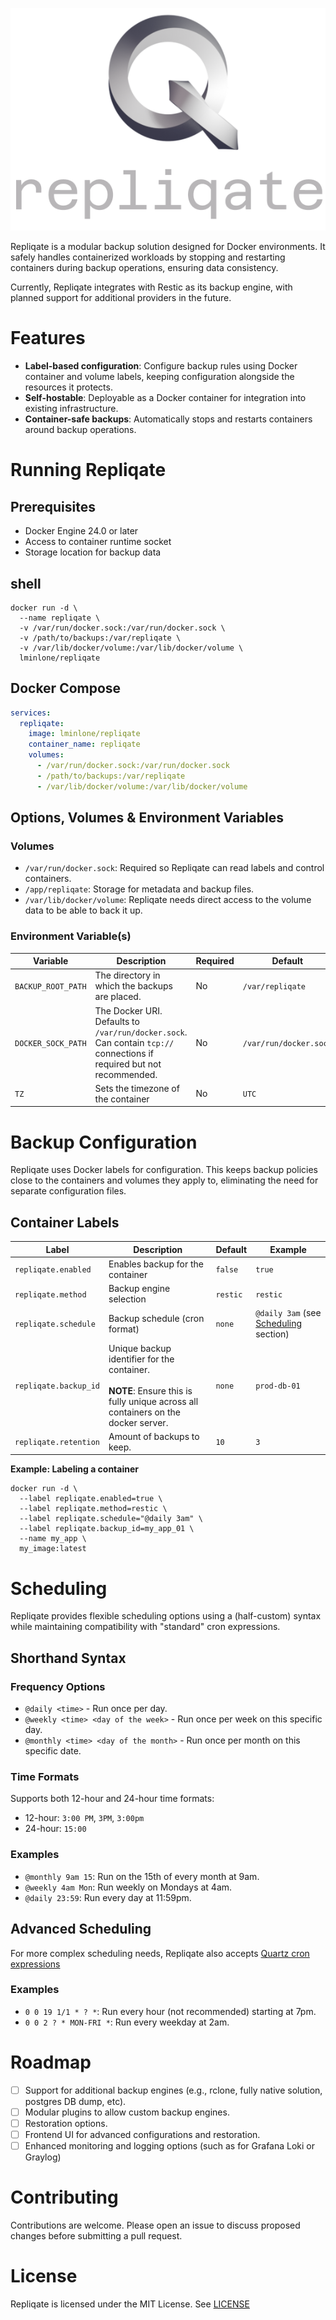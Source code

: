 ﻿<p align="center">
  <img src="Docs/heading.png">
</p>

Repliqate is a modular backup solution designed for Docker environments. It safely handles containerized workloads by stopping and restarting containers during backup operations, ensuring data consistency.

Currently, Repliqate integrates with Restic as its backup engine, with planned support for additional providers in the future.

# Features

- **Label-based configuration**: Configure backup rules using Docker container and volume labels, keeping configuration alongside the resources it protects.
- **Self-hostable**: Deployable as a Docker container for integration into existing infrastructure.
- **Container-safe backups**: Automatically stops and restarts containers around backup operations.

# Running Repliqate
## Prerequisites

- Docker Engine 24.0 or later
- Access to container runtime socket
- Storage location for backup data

## shell
```shell
docker run -d \
  --name repliqate \
  -v /var/run/docker.sock:/var/run/docker.sock \
  -v /path/to/backups:/var/repliqate \
  -v /var/lib/docker/volume:/var/lib/docker/volume \
  lminlone/repliqate
```

## Docker Compose
```yml
services:
  repliqate:
    image: lminlone/repliqate
    container_name: repliqate
    volumes:
      - /var/run/docker.sock:/var/run/docker.sock
      - /path/to/backups:/var/repliqate
      - /var/lib/docker/volume:/var/lib/docker/volume
```

## Options, Volumes & Environment Variables
### Volumes
- `/var/run/docker.sock`: Required so Repliqate can read labels and control containers.
- `/app/repliqate`: Storage for metadata and backup files.
- `/var/lib/docker/volume`: Repliqate needs direct access to the volume data to be able to back it up.

### Environment Variable(s)
| Variable           | Description                                                                                                           | Required | Default                |
|--------------------|-----------------------------------------------------------------------------------------------------------------------|----------|------------------------|
| `BACKUP_ROOT_PATH` | The directory in which the backups are placed.                                                                        | No       | `/var/repliqate`       |
| `DOCKER_SOCK_PATH` | The Docker URI. Defaults to `/var/run/docker.sock`. Can contain `tcp://` connections if required but not recommended. | No       | `/var/run/docker.sock` |
| `TZ`               | Sets the timezone of the container                                                                                    | No       | `UTC`                  |

# Backup Configuration
Repliqate uses Docker labels for configuration. This keeps backup policies close to the containers and volumes they apply to, eliminating the need for separate configuration files.

## Container Labels
| Label                  | Description                                                                                                                             | Default    | Example                                              |
|------------------------|-----------------------------------------------------------------------------------------------------------------------------------------|------------|------------------------------------------------------|
| `repliqate.enabled`    | Enables backup for the container                                                                                                        | `false`    | `true`                                               |
| `repliqate.method`     | Backup engine selection                                                                                                                 | `restic`   | `restic`                                             |
| `repliqate.schedule`   | Backup schedule (cron format)                                                                                                           | `none`     | `@daily 3am` (see [Scheduling](#scheduling) section) |
| `repliqate.backup_id`  | Unique backup identifier for the container.<br/><br/>**NOTE**: Ensure this is fully unique across all containers on the docker server.  | `none`     | `prod-db-01`                                         |
| `repliqate.retention`  | Amount of backups to keep.                                                                                                              | `10`       | `3`                                                  |

**Example: Labeling a container**
```shell
docker run -d \
  --label repliqate.enabled=true \
  --label repliqate.method=restic \
  --label repliqate.schedule="@daily 3am" \
  --label repliqate.backup_id=my_app_01 \
  --name my_app \
  my_image:latest
```

# Scheduling
Repliqate provides flexible scheduling options using a (half-custom) syntax while maintaining compatibility with "standard" cron expressions.

## Shorthand Syntax
### Frequency Options
- `@daily <time>` - Run once per day.
- `@weekly <time> <day of the week>` - Run once per week on this specific day.
- `@monthly <time> <day of the month>` - Run once per month on this specific date.

### Time Formats
Supports both 12-hour and 24-hour time formats:
- 12-hour: `3:00 PM`, `3PM`, `3:00pm`
- 24-hour: `15:00`

### Examples
- `@monthly 9am 15`: Run on the 15th of every month at 9am.
- `@weekly 4am Mon`: Run weekly on Mondays at 4am.
- `@daily 23:59`: Run every day at 11:59pm.

## Advanced Scheduling
For more complex scheduling needs, Repliqate also accepts [Quartz cron expressions](http://www.cronmaker.com)

### Examples
- `0 0 19 1/1 * ? *`: Run every hour (not recommended) starting at 7pm.
- `0 0 2 ? * MON-FRI *`: Run every weekday at 2am.

# Roadmap
- ☐ Support for additional backup engines (e.g., rclone, fully native solution, postgres DB dump, etc).
- ☐ Modular plugins to allow custom backup engines.
- ☐ Restoration options.
- ☐ Frontend UI for advanced configurations and restoration.
- ☐ Enhanced monitoring and logging options (such as for Grafana Loki or Graylog)

# Contributing
Contributions are welcome. Please open an issue to discuss proposed changes before submitting a pull request.

# License
Repliqate is licensed under the MIT License. See [LICENSE](License.md)